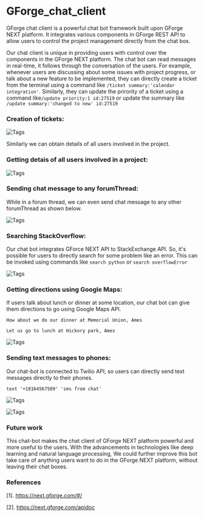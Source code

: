 # GForge_chat_client

GForge chat client is a powerful chat bot framework built upon GForge NEXT platform. It integrates various components in GForge REST API to allow users to control the project management directly from the chat box.

Our chat client is unique in providing users with control over the components in the GForge NEXT platform. The chat bot can read messages in real-time, it follows through the conversation of the users. For example, whenever users are discussing about some issues with project progress, or talk about a new feature to be implemented, they can directly create a ticket from the terminal using a command like `/ticket summary:'calendar integration'`. Similarly, they can update the prirority of a ticket using a command like`/update priority:1 id:27519` or update the summary like `/update summary:'changed to new' id:27519`

### Creation of tickets:

![Tags](https://cloud.githubusercontent.com/assets/16812117/18616051/b60e96e2-7d7a-11e6-9eab-e8322001ce98.png)


Similarly we can obtain details of all users involved in the project.

### Getting detais of all users involved in a project:

![Tags](https://cloud.githubusercontent.com/assets/16812117/18616080/44ebddd4-7d7b-11e6-940b-18db7963dc7c.png)

### Sending chat message to any forumThread:

While in a forum thread, we can even send chat message to any other forumThread as shown below.

![Tags](https://cloud.githubusercontent.com/assets/16812117/18616123/d66a4930-7d7b-11e6-872a-227aa279c001.PNG)

### Searching StackOverflow:

Our chat bot integrates GForce NEXT API to StackExchange API. So, it's possible for users to directly search for some problem like an error. This can be invoked using commands like `search python` or `search overflowError` 

![Tags](https://cloud.githubusercontent.com/assets/16812117/18616203/c475a91c-7d7c-11e6-9686-17e64e9eabca.PNG)

### Getting directions using Google Maps:

If users talk about lunch or dinner at some location, our chat bot can give them directions to go using Google Maps API.

`How about we do our dinner at Memorial Union, Ames`

`Let us go to lunch at Hickory park, Ames`

![Tags](https://cloud.githubusercontent.com/assets/16812117/18616220/22dc2f30-7d7d-11e6-8531-54dedd4e2a75.PNG)

### Sending text messages to phones:

Our chat-bot is connected to Twilio API, so users can directly send text messages directly to their phones.

`text '+18164567509' 'sms from chat'`

![Tags](https://cloud.githubusercontent.com/assets/16812117/18616325/6f62db18-7d7f-11e6-83c3-3f2fe4906196.PNG)

![Tags](https://cloud.githubusercontent.com/assets/16812117/18616334/9a84f178-7d7f-11e6-8857-cf58b7120598.png)

### Future work

This chat-bot makes the chat client of GForge NEXT platform powerful and more useful to the users. With the advancements in technologies like deep learning and natural language processing, We could further improve this bot take care of anything users want to do in the GForge NEXT platform, without leaving their chat boxes.


### References

[1]. https://next.gforge.com/#/

[2]. https://next.gforge.com/apidoc
